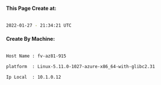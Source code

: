 
   
#### This Page Create at:

```bash

2022-01-27 - 21:34:21 UTC

```

#### Create By Machine:

```bash

Host Name : fv-az81-915

platform  : Linux-5.11.0-1027-azure-x86_64-with-glibc2.31

Ip Local  : 10.1.0.12

```

